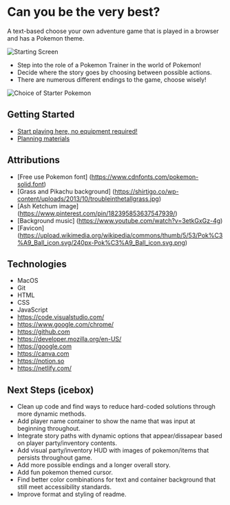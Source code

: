 # Can you be the very best?

A text-based choose your own adventure game that is played in a browser and has a Pokemon theme.


![Starting Screen](https://img1.wsimg.com/isteam/ip/1da0c1d6-0276-4dec-be05-23cf138b20ca/Screenshot%202024-01-05%20at%2010.20.16%E2%80%AFAM.png)


* Step into the role of a Pokemon Trainer in the world of Pokemon!
* Decide where the story goes by choosing between possible actions.
* There are numerous different endings to the game, choose wisely!

![Choice of Starter Pokemon](https://img1.wsimg.com/isteam/ip/1da0c1d6-0276-4dec-be05-23cf138b20ca/Screenshot%202024-01-05%20at%2010.20.46%E2%80%AFAM.png)


## Getting Started

* [Start playing here, no equipment required!](https://gotta-choose-em-all.netlify.app/)
* [Planning materials](https://llihwerd.notion.site/SEI-Unit-1-Project-Browser-Game-88c23e74f0484101b3d9b6225877676c)

## Attributions

* [Free use Pokemon font] (https://www.cdnfonts.com/pokemon-solid.font)
* [Grass and Pikachu background] (https://shirtigo.co/wp-content/uploads/2013/10/troubleinthetallgrass.jpg)
* [Ash Ketchum image] (https://www.pinterest.com/pin/182395853637547939/)
* [Background music] (https://www.youtube.com/watch?v=3etkGxGz-4g)
* [Favicon] (https://upload.wikimedia.org/wikipedia/commons/thumb/5/53/Pok%C3%A9_Ball_icon.svg/240px-Pok%C3%A9_Ball_icon.svg.png)


## Technologies

* MacOS
* Git
* HTML
* CSS
* JavaScript
* https://code.visualstudio.com/
* https://www.google.com/chrome/
* https://github.com
* https://developer.mozilla.org/en-US/
* https://google.com
* https://canva.com
* https://notion.so
* https://netlify.com/


## Next Steps (icebox)

* Clean up code and find ways to reduce hard-coded solutions through more dynamic methods.
* Add player name container to show the name that was input at beginning throughout.
* Integrate story paths with dynamic options that appear/dissapear based on player party/inventory contents. 
* Add visual party/inventory HUD with images of pokemon/items that persists throughout game.
* Add more possible endings and a longer overall story.
* Add fun pokemon themed cursor.
* Find better color combinations for text and container background that still meet accessibility standards.
* Improve format and styling of readme.